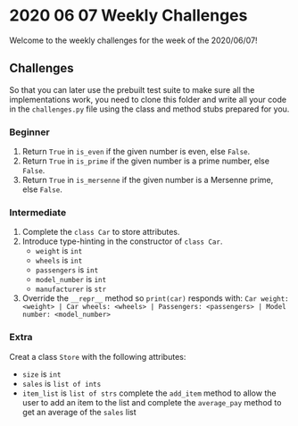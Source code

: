 # 2020 06 07 Weekly Challenges

Welcome to the weekly challenges for the week of the 2020/06/07!

## Challenges

So that you can later use the prebuilt test suite to make sure all the implementations work, you need to clone this folder and write all your code in the `challenges.py` file using the class and method stubs prepared for you.

### Beginner

1. Return `True` in `is_even` if the given number is even, else `False`.
2. Return `True` in `is_prime` if the given number is a prime number, else `False`.
3. Return `True` in `is_mersenne` if the given number is a Mersenne prime, else `False`.

### Intermediate

1. Complete the `class Car` to store attributes.
2. Introduce type-hinting in the constructor of `class Car`.
   - `weight` is `int`
   - `wheels` is `int`
   - `passengers` is `int`
   - `model_number` is `int`
   - `manufacturer` is `str`
3. Override the `__repr__` method so `print(car)` responds with:
   `Car weight: <weight> | Car wheels: <wheels> | Passengers: <passengers> | Model number: <model_number>`

### Extra

Creat a class `Store` with the following attributes:
   - `size` is `int`
   - `sales` is `list of ints`
   - `item_list` is `list of strs`
complete the `add_item` method to allow the user to add an item to the list and complete the `average_pay` method to get an average of the `sales` list
